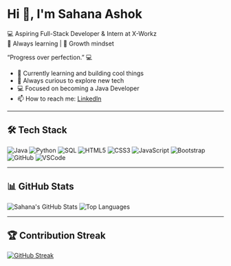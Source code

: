 
# Hi 👋, I'm Sahana Ashok

💻 Aspiring Full-Stack Developer & Intern at X-Workz  
🔎 Always learning | 🚀 Growth mindset

“Progress over perfection.” 💻

- 🔭 Currently learning and building cool things  
- 🌱 Always curious to explore new tech  
- 💻 Focused on becoming a Java Developer  
- 📫 How to reach me: [LinkedIn](https://www.linkedin.com/in/sahana-a-h-119104255?utm_source=share&utm_campaign=share_via&utm_content=profile&utm_medium=android_app)

---

## 🛠 Tech Stack

![Java](https://img.shields.io/badge/-Java-007396?style=flat&logo=java)
![Python](https://img.shields.io/badge/-Python-3776AB?style=flat&logo=python)
![SQL](https://img.shields.io/badge/-SQL-4479A1?style=flat&logo=mysql)
![HTML5](https://img.shields.io/badge/-HTML5-E34F26?style=flat&logo=html5)
![CSS3](https://img.shields.io/badge/-CSS3-1572B6?style=flat&logo=css3)
![JavaScript](https://img.shields.io/badge/-JavaScript-F7DF1E?style=flat&logo=javascript)
![Bootstrap](https://img.shields.io/badge/-Bootstrap-7952B3?style=flat&logo=bootstrap)
![GitHub](https://img.shields.io/badge/-GitHub-181717?style=flat&logo=github)
![VSCode](https://img.shields.io/badge/-VSCode-007ACC?style=flat&logo=visual-studio-code)

---

## 📊 GitHub Stats

![Sahana's GitHub Stats](https://github-readme-stats.vercel.app/api?username=sahana-ashok&show_icons=true&theme=radical)
![Top Languages](https://github-readme-stats.vercel.app/api/top-langs/?username=sahana-ashok&layout=compact&theme=radical)

---

## 🏆 Contribution Streak

[![GitHub Streak](https://streak-stats.demolab.com?user=sahana-ashok&theme=radical&date_format=M%20j%5B%2C%20Y%5D)](https://git.io/streak-stats)
